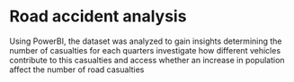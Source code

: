 # Road accident analysis 
Using PowerBI, the dataset was analyzed to gain insights determining the number of casualties for each quarters
investigate how different vehicles contribute to this casualties and access whether an increase in population affect the number of road casualties
